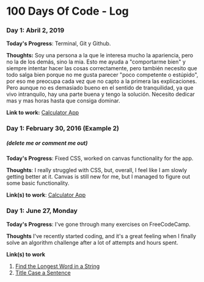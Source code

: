 # 100 Days Of Code - Log

### Day 1: Abril 2, 2019 

**Today's Progress**: Terminal, Git y Github.

**Thoughts:** Soy una persona a la que le interesa mucho la apariencia, pero no la de los demás, sino la mia. Esto me ayuda a "comportarme bien" y siempre intentar hacer las cosas correctamente, pero también necesito que todo salga bien porque no me gusta parecer "poco competente o estúpido", por eso me preocupa cada vez que no capto a la primera las explicaciones. Pero aunque no es demasiado bueno en el sentido de tranquilidad, ya que vivo intranquilo, hay una parte buena y tengo la solución. Necesito dedicar mas y mas horas hasta que consiga dominar.

**Link to work:** [Calculator App](http://www.example.com)

### Day 1: February 30, 2016 (Example 2)
##### (delete me or comment me out)

**Today's Progress**: Fixed CSS, worked on canvas functionality for the app.

**Thoughts**: I really struggled with CSS, but, overall, I feel like I am slowly getting better at it. Canvas is still new for me, but I managed to figure out some basic functionality.

**Link(s) to work**: [Calculator App](http://www.example.com)


### Day 1: June 27, Monday

**Today's Progress**: I've gone through many exercises on FreeCodeCamp.

**Thoughts** I've recently started coding, and it's a great feeling when I finally solve an algorithm challenge after a lot of attempts and hours spent.

**Link(s) to work**
1. [Find the Longest Word in a String](https://www.freecodecamp.com/challenges/find-the-longest-word-in-a-string)
2. [Title Case a Sentence](https://www.freecodecamp.com/challenges/title-case-a-sentence)
